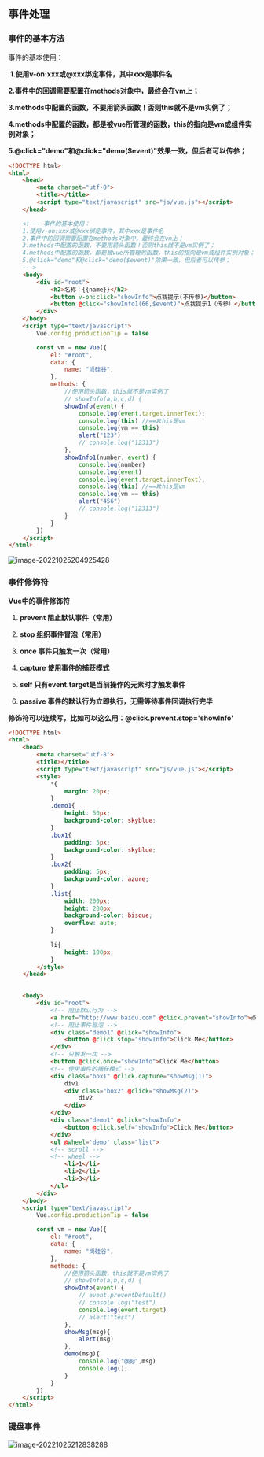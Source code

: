 ## 事件处理

### 事件的基本方法

事件的基本使用：

​	**1.使用v-on:xxx或@xxx绑定事件，其中xxx是事件名**

​	**2.事件中的回调需要配置在methods对象中，最终会在vm上；**

​	**3.methods中配置的函数，不要用箭头函数！否则this就不是vm实例了；**

​	**4.methods中配置的函数，都是被vue所管理的函数，this的指向是vm或组件实例对象；**

​	**5.@click="demo"和@click="demo($event)"效果一致，但后者可以传参；**

```html
<!DOCTYPE html>
<html>
	<head>
		<meta charset="utf-8">
		<title></title>
		<script type="text/javascript" src="js/vue.js"></script>
	</head>

	<!--- 事件的基本使用：
	1.使用v-on:xxx或@xxx绑定事件，其中xxx是事件名
	2.事件中的回调需要配置在methods对象中，最终会在vm上；
	3.methods中配置的函数，不要用箭头函数！否则this就不是vm实例了；
	4.methods中配置的函数，都是被vue所管理的函数，this的指向是vm或组件实例对象；
	5.@click="demo"和@click="demo($event)"效果一致，但后者可以传参；
 	--->
	<body>
		<div id="root">
			<h2>名称：{{name}}</h2>
			<button v-on:click="showInfo">点我提示(不传参)</button>
			<button @click="showInfo1(66,$event)">点我提示1（传参）</button>
		</div>
	</body>
	<script type="text/javascript">
		Vue.config.productionTip = false

		const vm = new Vue({
			el: "#root",
			data: {
				name: "尚硅谷",
			},
			methods: {
				//使用箭头函数，this就不是vm实例了
				// showInfo(a,b,c,d) {
				showInfo(event) {
					console.log(event.target.innerText);
					console.log(this) //==》this是vm
					console.log(vm == this)
					alert("123")
					// console.log("12313")
				},
				showInfo1(number, event) {
					console.log(number)
					console.log(event)
					console.log(event.target.innerText);
					console.log(this) //==》this是vm
					console.log(vm == this)
					alert("456")
					// console.log("12313")
				}
			}
		})
	</script>
</html>

```

![image-20221025204925428](https://learnone.oss-cn-beijing.aliyuncs.com/pic/202311031746777.png)

### 事件修饰符

**Vue中的事件修饰符**

1. **prevent 阻止默认事件（常用）**

2. **stop 组织事件冒泡（常用）**

3. **once 事件只触发一次（常用）**

4. **capture 使用事件的捕获模式**

5. **self 只有event.target是当前操作的元素时才触发事件**

6. **passive 事件的默认行为立即执行，无需等待事件回调执行完毕**

**修饰符可以连续写，比如可以这么用：@click.prevent.stop='showInfo'**

```html
<!DOCTYPE html>
<html>
	<head>
		<meta charset="utf-8">
		<title></title>
		<script type="text/javascript" src="js/vue.js"></script>
		<style>
			*{
				margin: 20px;
			}
			.demo1{
				height: 50px;
				background-color: skyblue;
			}
			.box1{
				padding: 5px;
				background-color: skyblue;
			}
			.box2{
				padding: 5px;
				background-color: azure;
			}
			.list{
				width: 200px;
				height: 200px;
				background-color: bisque;
				overflow: auto;
			}
				
			li{
				height: 100px;
			}
		</style>
	</head>

	
	<body>
		<div id="root">
			<!-- 阻止默认行为 -->
			<a href="http://www.baidu.com" @click.prevent="showInfo">点我提示</a>
			<!-- 阻止事件冒泡 -->
			<div class="demo1" @click="showInfo">
				<button @click.stop="showInfo">Click Me</button>
			</div>
			<!-- 只触发一次 -->
			<button @click.once="showInfo">Click Me</button>
			<!-- 使用事件的捕获模式 -->
			<div class="box1" @click.capture="showMsg(1)">
				div1
				<div class="box2" @click="showMsg(2)">
					div2
				</div>
			</div>
			<div class="demo1" @click="showInfo">
				<button @click.self="showInfo">Click Me</button>
			</div>
			<ul @wheel='demo' class="list"> 
			<!-- scroll -->
			<!-- wheel -->
				<li>1</li>
				<li>2</li>
				<li>3</li>
			</ul>
		</div>
	</body>
	<script type="text/javascript">
		Vue.config.productionTip = false

		const vm = new Vue({
			el: "#root",
			data: {
				name: "尚硅谷",
			},
			methods: {
				//使用箭头函数，this就不是vm实例了
				// showInfo(a,b,c,d) {
				showInfo(event) {
					// event.preventDefault()
					// console.log("test")
					console.log(event.target)
					// alert("test")
				},
				showMsg(msg){
					alert(msg)
				},
				demo(msg){
					console.log("@@@",msg)
					console.log();
				}
			}
		})
	</script>
</html>

```

### 键盘事件

![image-20221025212838288](https://learnone.oss-cn-beijing.aliyuncs.com/pic/202311031746177.png)
